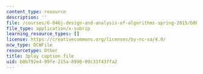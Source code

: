 ```yaml
---
content_type: resource
description: ''
file: /courses/6-046j-design-and-analysis-of-algorithms-spring-2015/b0b792e499fe215a899009c33f43ffa2_krZI60lKPek.srt
file_type: application/x-subrip
learning_resource_types: []
license: https://creativecommons.org/licenses/by-nc-sa/4.0/
ocw_type: OCWFile
resourcetype: Other
title: 3play caption file
uid: b0b792e4-99fe-215a-8990-09c33f43ffa2
---
```

